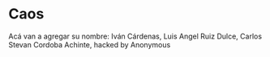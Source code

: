 # Caos
Acá van a agregar su nombre:
Iván Cárdenas,
Luis Angel Ruiz Dulce,
Carlos Stevan Cordoba Achinte, hacked by Anonymous
